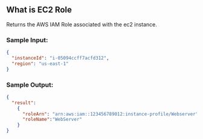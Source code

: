 ## What is EC2 Role

Returns the AWS IAM Role associated with the ec2 instance. 

### Sample Input:
```json
{
  "instanceId": "i-05094ccff7acfd312",
  "region": "us-east-1"
}
```

### Sample Output:
```json
{
  "result": 
    {
      "roleArn": "arn:aws:iam::123456789012:instance-profile/Webserver",
      "roleName":"WebServer"
    }
}
```
